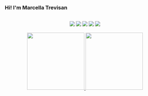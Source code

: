 ### Hi! I'm Marcella Trevisan

<br/>

<div align="center">
  <a href="https://www.instagram.com/marcella_trevisan/" target="blank"><img src="https://img.shields.io/badge/Instagram-E4405F?style=for-the-badge&logo=instagram&logoColor=white"></a>
  <a href="https://www.facebook.com/marcella.trevisan.3/" target="blank"><img src="https://img.shields.io/badge/Facebook-1877F2?style=for-the-badge&logo=facebook&logoColor=white"></a>
<a href="https://www.linkedin.com/in/marcella-trevisan-b9a81222a/" target="blank"><img src="https://img.shields.io/badge/LinkedIn-0077B5?style=for-the-badge&logo=linkedin&logoColor=white"></a>
<a href="mailto:marcellatrevis1@gmail.com" target="blank"><img src="https://img.shields.io/badge/Gmail-D14836?style=for-the-badge&logo=gmail&logoColor=white"></a>
<a href="https://api.whatsapp.com/send?phone=5519993517206&text=Olá" target="blank"><img src="https://img.shields.io/badge/WhatsApp-25D366?style=for-the-badge&logo=whatsapp&logoColor=white"></a>
</div>

<br/>

<div align="center">
  <a href="https://github.com/MarcellaTrevisan"> 
  <img height = "180em" src = "https://github-readme-stats.vercel.app/api?username=MarcellaTrevisan&show_icons=true&theme=radical&include_all_commits=true&count_private=true" /> 
  <img height = "180em" src = "https://github-readme-stats.vercel.app/api/top-langs/?username=MarcellaTrevisan&langs_count=4)](https://github.com/anuraghazra/github-readme-statsCompact&theme=radical" />
</div>

